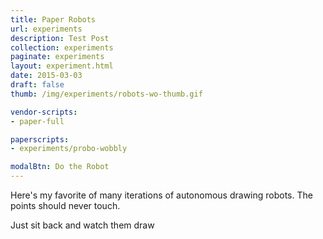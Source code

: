 ```yaml
---
title: Paper Robots
url: experiments
description: Test Post
collection: experiments
paginate: experiments
layout: experiment.html
date: 2015-03-03
draft: false
thumb: /img/experiments/robots-wo-thumb.gif

vendor-scripts:
- paper-full

paperscripts:
- experiments/probo-wobbly

modalBtn: Do the Robot
---
```

Here's my favorite of many iterations of autonomous drawing robots. The points should never touch.

Just sit back and watch them draw